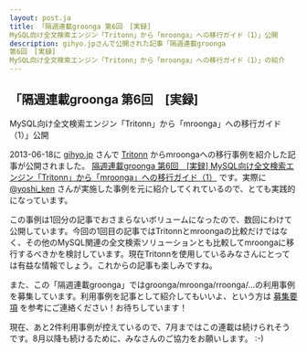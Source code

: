 ```yaml
---
layout: post.ja
title: 「隔週連載groonga 第6回　[実録]
MySQL向け全文検索エンジン「Tritonn」から「mroonga」への移行ガイド（1）」公開
description: gihyo.jpさんで公開された記事「隔週連載groonga
第6回　[実録]
MySQL向け全文検索エンジン「Tritonn」から「mroonga」への移行ガイド（1）」の紹介
---
```

## 「隔週連載groonga 第6回　[実録]
MySQL向け全文検索エンジン「Tritonn」から「mroonga」への移行ガイド（1）」公開

2013-06-18に [gihyo.jp](http://gihyo.jp/) さんで
[Tritonn](http://qwik.jp/tritonn/)
からmroongaへの移行事例を紹介した記事が公開されました。 [隔週連載groonga
第6回　[実録]
MySQL向け全文検索エンジン「Tritonn」から「mroonga」への移行ガイド（1）](http://gihyo.jp/dev/clip/01/groonga/0006)
です。実際に [@yoshi_ken](https://twitter.com/yoshi_ken)
さんが実施した事例を元に紹介してくれているので、とても実践的になっています。

この事例は1回分の記事でおさまらないボリュームになったので、数回にわけて公開しています。今回の1回目の記事ではTritonnとmroongaの比較だけではなく、その他のMySQL関連の全文検索ソリューションとも比較してmroongaに移行するべきかを検討しています。現在Tritonnを使用しているみなさんにとっては有益な情報でしょう。これからの記事も楽しみですね。

また、この「隔週連載groonga」ではgroonga/mroonga/rroonga/...の利用事例を募集しています。利用事例を記事として紹介してもいいよ、という方は
[募集要項](http://sourceforge.jp/projects/groonga/lists/archive/dev/2013-February/001186.html)
を参考にご連絡ください！お待ちしています！

現在、あと2件利用事例が控えているので、7月まではこの連載は続けられそうです。8月以降も続けるために、みなさんのご協力をお願いします。
:-)

